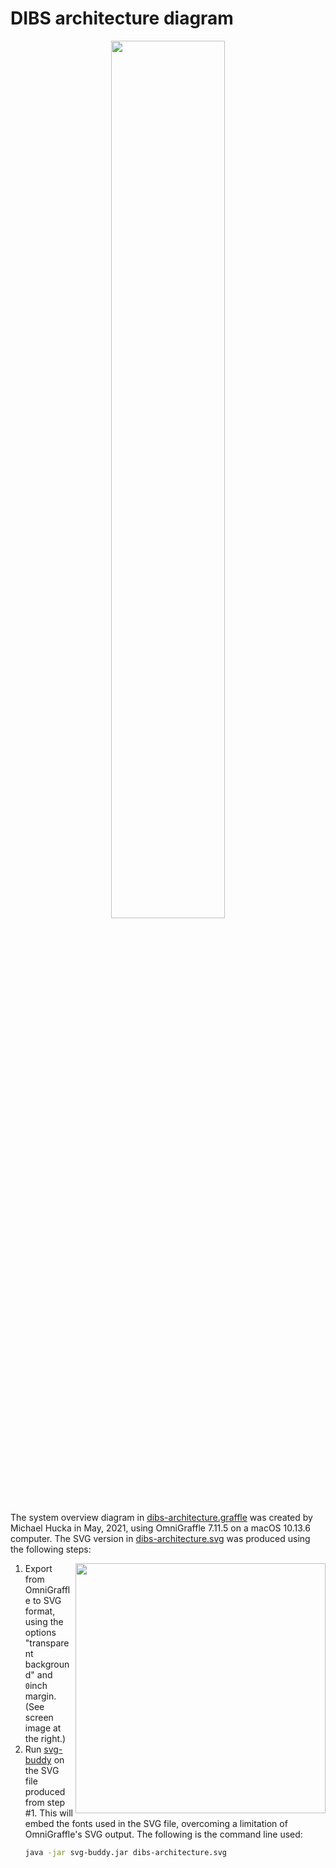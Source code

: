 # DIBS architecture diagram

<p align="center"><img width="60%" src="https://raw.githubusercontent.com/caltechlibrary/dibs/main/dev/graphics/diagrams/dibs-architecture.svg">

The system overview diagram in [dibs-architecture.graffle](dibs-architecture.graffle) was created by Michael Hucka in May, 2021, using OmniGraffle 7.11.5 on a macOS 10.13.6 computer. The SVG version in [dibs-architecture.svg](dibs-architecture.svg) was produced using the following steps: 

<img width="400px" align="right"  src="https://github.com/caltechlibrary/dibs/blob/main/dev/graphics/diagrams/omnigraffle-export-options.png?raw=true"/>

1. Export from OmniGraffle to SVG format, using the options "transparent background" and `0`inch margin. (See screen image at the right.)
2. Run [svg-buddy](https://github.com/phauer/svg-buddy) on the SVG file produced from step #1. This will embed the fonts used in the SVG file, overcoming a limitation of OmniGraffle's SVG output. The following is the command line used:
    ```sh
    java -jar svg-buddy.jar dibs-architecture.svg
    ```

